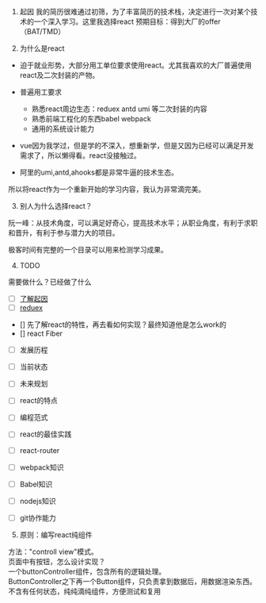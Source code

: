 1. 起因
我的简历很难通过初筛，为了丰富简历的技术栈，决定进行一次对某个技术的一个深入学习。这里我选择react
预期目标：得到大厂的offer（BAT/TMD）

2. 为什么是react

 - 迫于就业形势，大部分用工单位要求使用react。尤其我喜欢的大厂普遍使用react及二次封装的产物。  
 - 普遍用工要求
    - 熟悉react周边生态：reduex antd umi 等二次封装的内容
    - 熟悉前端工程化的东西babel webpack
    - 通用的系统设计能力

 - vue因为我学过，但是学的不深入，想重新学，但是又因为已经可以满足开发需求了，所以懒得看。react没接触过。
 - 阿里的umi,antd,ahooks都是非常牛逼的技术生态。
 
 所以将react作为一个重新开始的学习内容，我认为非常滴完美。

3. 别人为什么选择react？

阮一峰：从技术角度，可以满足好奇心，提高技术水平；从职业角度，有利于求职和晋升，有利于参与潜力大的项目。

极客时间有完整的一个目录可以用来检测学习成果。

 4. TODO

 需要做什么？已经做了什么

- [ ] [了解起因]('../src/react出现的历史原因.md')
- [ ] [reduex]('../reduex')
- [] 先了解react的特性，再去看如何实现？最终知道他是怎么work的
- [] react Fiber
- [ ] 发展历程
- [ ] 当前状态
- [ ] 未来规划
- [ ] react的特点
- [ ] 编程范式
- [ ] react的最佳实践
- [ ] react-router
- [ ] webpack知识
- [ ] Babel知识
- [ ] nodejs知识
- [  ] git协作能力



 5. 原则：编写react纯组件

方法："controll view"模式。  
页面中有按钮，怎么设计实现？   
一个buttonController组件，包含所有的逻辑处理。  
ButtonController之下再一个Button组件，只负责拿到数据后，用数据渲染东西。  
不含有任何状态，纯纯滴纯组件，方便测试和复用  